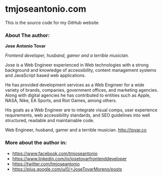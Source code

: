 # tmjoseantonio.com

This is the source code for my GitHub website

### About The author:
**Jose Antonio Tovar**

*Frontend developer, husband, gamer and a terrible musician.*

Jose is a Web Engineer experienced in Web technologies with a strong background and knowledge of accessibility, content management systems and JavaScript based web applications.

He has provided development services as a Web Engineer for a wide variety of brands, companies, government offices, and marketing agencies. Along with digital agencies he has contributed to entities such as Apple, NASA, Nike, EA Sports, and Riot Games, among others.

His goals as a Web Engineer are to integrate visual comps, user experience requirements, web accessibility standards, and SEO guidelines into well structured, readable and maintainable code.

Web Engineer, husband, gamer and a terrible musician.
http://tovar.co

### More about the author in:
- https://www.facebook.com/tmjoseantonio
- https://www.linkedin.com/in/josetovarfrontenddeveloper
- https://twitter.com/tmjoseantonio
- https://plus.google.com/u/0/+JoseTovarMoreno/posts

